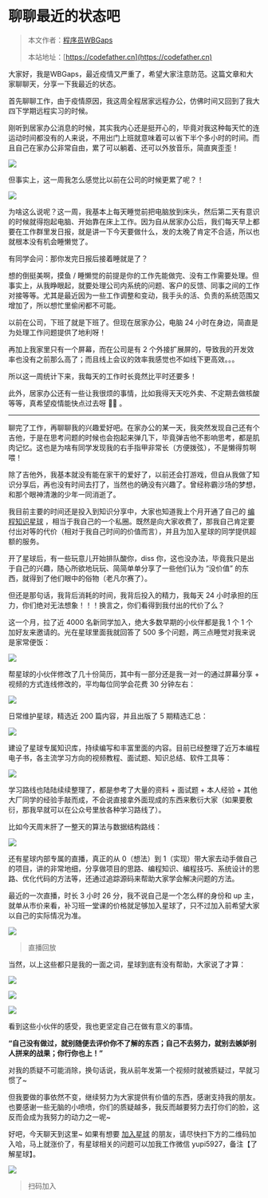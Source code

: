 # 聊聊最近的状态吧

> 本文作者：[程序员WBGaps](https://yuyuanweb.feishu.cn/wiki/Abldw5WkjidySxkKxU2cQdAtnah)
>
> 本站地址：[https://codefather.cn](https://codefather.cn)

大家好，我是WBGaps，最近疫情又严重了，希望大家注意防范。这篇文章和大家聊聊天，分享一下我最近的状态。

首先聊聊工作，由于疫情原因，我这周全程居家远程办公，仿佛时间又回到了我大四下学期远程实习的时候。

刚听到居家办公消息的时候，其实我内心还是挺开心的，毕竟对我这种每天忙的连运动时间都没有的人来说，不用出门上班就意味着可以省下半个多小时的时间。而且自己在家办公非常自由，累了可以躺着、还可以外放音乐，简直爽歪歪！

![](https://pic.yupi.icu/5563/202311041331839.png)

但事实上，这一周我怎么感觉比以前在公司的时候更累了呢？！

![](https://pic.yupi.icu/5563/202311041331829.png)

为啥这么说呢？这一周，我基本上每天睡觉前把电脑放到床头，然后第二天有意识的时候就得抱起电脑、开始靠在床上工作。因为自从居家办公后，我们每天早上都要在工作群里发日报，就是讲一下今天要做什么，发的太晚了肯定不合适，所以也就根本没有机会睡懒觉了。

有同学会问：那你发完日报后接着睡就是了？

想的倒挺美啊，摸鱼 / 睡懒觉的前提是你的工作先能做完、没有工作需要处理。但事实上，从我睁眼起，就要处理公司内系统的问题、客户的反馈、同事之间的工作对接等等。尤其是最近因为一些工作调整和变动，我手头的活、负责的系统范围又增加了，所以想忙里偷闲都不可能。

以前在公司，下班了就是下班了。但现在居家办公，电脑 24 小时在身边，简直是为处理工作问题提供了地利呀！

再加上我家里只有一个屏幕，而在公司是有 2 个外接扩展屏的，导致我的开发效率也没有之前那么高了；而且线上会议的效率我感觉也不如线下更高效。。。

所以这一周统计下来，我每天的工作时长竟然比平时还要多！

此外，居家办公还有一些让我很烦的事情，比如我得天天吃外卖、不定期去做核酸等等，真希望疫情能快点过去呀 🙏🏻 。



------


聊完了工作，再聊聊我的兴趣爱好吧。在家办公的某一天，我突然发现自己还有个吉他，于是在思考问题的时候也会抱起来弹几下，毕竟弹吉他不影响思考，都是肌肉记忆。这也是为啥有同学发现我的右手指甲非常长（方便拨弦），不是懒得剪啊喂！

除了吉他外，我基本就没有能在家干的爱好了，以前还会打游戏，但自从我做了知识分享后，再也没有时间去打了，当然也的确没有兴趣了。曾经称霸沙场的梦想，和那个眼神清澈的少年一同消逝了。

我目前主要的时间还是投入到知识分享中，大家也知道我上个月开通了自己的 [编程知识星球](https://mp.weixin.qq.com/s?__biz=MzI1NDczNTAwMA==&mid=2247505617&idx=1&sn=73c5e2b1ad9b22d93e8fd6153199ab22&scene=21#wechat_redirect) ，相当于我自己的一个私圈。既然是向大家收费了，那我自己肯定要付出对等的代价（相对于我自己时间的价值而言），并且为加入星球的同学提供超额的服务。

开了星球后，有一些玩意儿开始排队酸你，diss 你，这也没办法，毕竟我只是出于自己的兴趣，随心所欲地玩玩、简简单单分享了一些他们认为 “没价值” 的东西，就得到了他们眼中的俗物（老凡尔赛了）。

但还是那句话，我背后消耗的时间，我背后投入的精力，我每天 24 小时承担的压力，你们绝对无法想象！！！换言之，你们看得到我付出的代价了么？

这一个月，拉了近 4000 名新同学加入，绝大多数早期的小伙伴都是我 1 个 1 个加好友来邀请的。光在星球里面我就回答了 500 多个问题，两三点睡觉对我来说是家常便饭：

![](https://pic.yupi.icu/5563/202311041331901.png)

帮星球的小伙伴修改了几十份简历，其中有一部分还是我一对一的通过屏幕分享 + 视频的方式连线修改的，平均每位同学会花费 30 分钟左右：

![](https://pic.yupi.icu/5563/202311041331925.png)

日常维护星球，精选近 200 篇内容，并且出版了 5 期精选汇总：

![](https://pic.yupi.icu/5563/202311041331928.png)

建设了星球专属知识库，持续编写和丰富里面的内容。目前已经整理了近万本编程电子书，各主流学习方向的视频教程、面试题、知识总结、软件工具等：

![](https://pic.yupi.icu/5563/202311041331929.png)

学习路线也陆陆续续整理了，都是参考了大量的资料 + 面试题 + 本人经验 + 其他大厂同学的经验手敲而成，不会说直接拿外面现成的东西来敷衍大家（如果要敷衍，那我早就可以在公众号里放各种学习路线了）。

比如今天周末肝了一整天的算法与数据结构路线：

![](https://pic.yupi.icu/5563/202311041331141.png)

还有星球内部专属的直播，真正的从 0（想法）到 1（实现）带大家去动手做自己的项目，讲的非常地细，分享做项目的思路、编程知识、编程技巧、系统设计的思路、优化代码的方法等，还通过追踪源码来帮助大家学会解决问题的方法。

最近的一次直播，时长 3 小时 26 分，我不说自己是一个怎么样的身份和 up 主，就单从市价来看，补习班一堂课的价格就足够加入星球了，只不过加入前希望大家以自己的实际情况为准。

![](https://pic.yupi.icu/5563/202311041331358.png)

> 直播回放

当然，以上这些都只是我的一面之词，星球到底有没有帮助，大家说了才算：

![](https://pic.yupi.icu/5563/202311041331231.png)

![](https://pic.yupi.icu/5563/202311041331284.png)

![](https://pic.yupi.icu/5563/202311041331445.png)

看到这些小伙伴的感受，我也更坚定自己在做有意义的事情。

**“自己没有做过，就别随便去评价你不了解的东西；自己不去努力，就别去嫉妒别人拼来的战果；你行你也上！”**

对我的质疑不可能消除，换句话说，我从前年发第一个视频时就被质疑过，早就习惯了~

但我要做的事依然不变，继续努力为大家提供有价值的东西，感谢支持我的朋友。也要感谢一些无脑的小喷喷，你们的质疑越多，我反而越要努力去打你们的脸，这反而会成为我努力的动力之一呢~

好吧，今天聊天到这里~ 如果有想要 [加入星球](https://mp.weixin.qq.com/s?__biz=MzI1NDczNTAwMA==&mid=2247505617&idx=1&sn=73c5e2b1ad9b22d93e8fd6153199ab22&scene=21#wechat_redirect) 的朋友，请尽快扫下方的二维码加入哈，马上就涨价了，有星球相关的问题可以加我工作微信 yupi5927，备注【了解星球】。

![](https://pic.yupi.icu/5563/202311041331631.png)

> 扫码加入